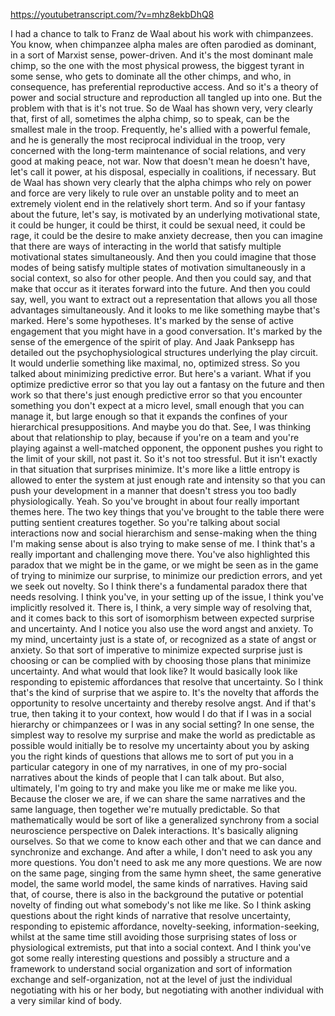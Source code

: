 https://youtubetranscript.com/?v=mhz8ekbDhQ8

 I had a chance to talk to Franz de Waal about his work with chimpanzees. You know, when chimpanzee alpha males are often parodied as dominant, in a sort of Marxist sense, power-driven. And it's the most dominant male chimp, so the one with the most physical prowess, the biggest tyrant in some sense, who gets to dominate all the other chimps, and who, in consequence, has preferential reproductive access. And so it's a theory of power and social structure and reproduction all tangled up into one. But the problem with that is it's not true. So de Waal has shown very, very clearly that, first of all, sometimes the alpha chimp, so to speak, can be the smallest male in the troop. Frequently, he's allied with a powerful female, and he is generally the most reciprocal individual in the troop, very concerned with the long-term maintenance of social relations, and very good at making peace, not war. Now that doesn't mean he doesn't have, let's call it power, at his disposal, especially in coalitions, if necessary. But de Waal has shown very clearly that the alpha chimps who rely on power and force are very likely to rule over an unstable polity and to meet an extremely violent end in the relatively short term. And so if your fantasy about the future, let's say, is motivated by an underlying motivational state, it could be hunger, it could be thirst, it could be sexual need, it could be rage, it could be the desire to make anxiety decrease, then you can imagine that there are ways of interacting in the world that satisfy multiple motivational states simultaneously. And then you could imagine that those modes of being satisfy multiple states of motivation simultaneously in a social context, so also for other people. And then you could say, and that make that occur as it iterates forward into the future. And then you could say, well, you want to extract out a representation that allows you all those advantages simultaneously. And it looks to me like something maybe that's marked. Here's some hypotheses. It's marked by the sense of active engagement that you might have in a good conversation. It's marked by the sense of the emergence of the spirit of play. And Jaak Panksepp has detailed out the psychophysiological structures underlying the play circuit. It would underlie something like maximal, no, optimized stress. So you talked about minimizing predictive error. But here's a variant. What if you optimize predictive error so that you lay out a fantasy on the future and then work so that there's just enough predictive error so that you encounter something you don't expect at a micro level, small enough that you can manage it, but large enough so that it expands the confines of your hierarchical presuppositions. And maybe you do that. See, I was thinking about that relationship to play, because if you're on a team and you're playing against a well-matched opponent, the opponent pushes you right to the limit of your skill, not past it. So it's not too stressful. But it isn't exactly in that situation that surprises minimize. It's more like a little entropy is allowed to enter the system at just enough rate and intensity so that you can push your development in a manner that doesn't stress you too badly physiologically. Yeah. So you've brought in about four really important themes here. The two key things that you've brought to the table there were putting sentient creatures together. So you're talking about social interactions now and social hierarchism and sense-making when the thing I'm making sense about is also trying to make sense of me. I think that's a really important and challenging move there. You've also highlighted this paradox that we might be in the game, or we might be seen as in the game of trying to minimize our surprise, to minimize our prediction errors, and yet we seek out novelty. So I think there's a fundamental paradox there that needs resolving. I think you've, in your setting up of the issue, I think you've implicitly resolved it. There is, I think, a very simple way of resolving that, and it comes back to this sort of isomorphism between expected surprise and uncertainty. And I notice you also use the word angst and anxiety. To my mind, uncertainty just is a state of, or recognized as a state of angst or anxiety. So that sort of imperative to minimize expected surprise just is choosing or can be complied with by choosing those plans that minimize uncertainty. And what would that look like? It would basically look like responding to epistemic affordances that resolve that uncertainty. So I think that's the kind of surprise that we aspire to. It's the novelty that affords the opportunity to resolve uncertainty and thereby resolve angst. And if that's true, then taking it to your context, how would I do that if I was in a social hierarchy or chimpanzees or I was in any social setting? In one sense, the simplest way to resolve my surprise and make the world as predictable as possible would initially be to resolve my uncertainty about you by asking you the right kinds of questions that allows me to sort of put you in a particular category in one of my narratives, in one of my pro-social narratives about the kinds of people that I can talk about. But also, ultimately, I'm going to try and make you like me or make me like you. Because the closer we are, if we can share the same narratives and the same language, then together we're mutually predictable. So that mathematically would be sort of like a generalized synchrony from a social neuroscience perspective on Dalek interactions. It's basically aligning ourselves. So that we come to know each other and that we can dance and synchronize and exchange. And after a while, I don't need to ask you any more questions. You don't need to ask me any more questions. We are now on the same page, singing from the same hymn sheet, the same generative model, the same world model, the same kinds of narratives. Having said that, of course, there is also in the background the putative or potential novelty of finding out what somebody's not like me like. So I think asking questions about the right kinds of narrative that resolve uncertainty, responding to epistemic affordance, novelty-seeking, information-seeking, whilst at the same time still avoiding those surprising states of loss or physiological extremists, put that into a social context. And I think you've got some really interesting questions and possibly a structure and a framework to understand social organization and sort of information exchange and self-organization, not at the level of just the individual negotiating with his or her body, but negotiating with another individual with a very similar kind of body.